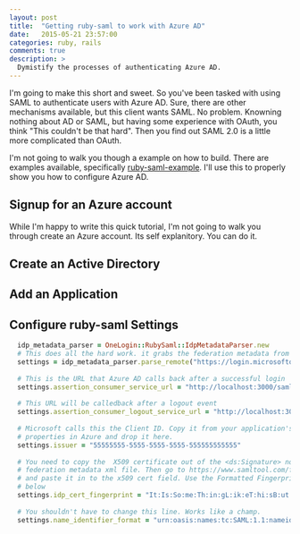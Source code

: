 ```yaml
---
layout: post
title:  "Getting ruby-saml to work with Azure AD"
date:   2015-05-21 23:57:00
categories: ruby, rails
comments: true
description: >
  Dymistify the processes of authenticating Azure AD.
---
```


I'm going to make this short and sweet. So you've been tasked with using SAML to authenticate users with  Azure AD. Sure, there are other mechanisms available, but this client wants SAML. No problem. Knowning nothing about AD or SAML, but having some experience with OAuth, you think "This couldn't be that hard". Then you find out SAML 2.0 is a little more complicated than OAuth.

I'm not going to walk you though a example on how to build. There are examples available, specifically [ruby-saml-example](https://github.com/onelogin/ruby-saml-example). I'll use this to properly show you how to configure Azure AD.

## Signup for an Azure account

While I'm happy to write this quick tutorial, I'm not going to walk you through create an Azure account. Its self explanitory. You can do it.

## Create an Active Directory 

## Add an Application

## Configure ruby-saml Settings

```ruby
  idp_metadata_parser = OneLogin::RubySaml::IdpMetadataParser.new
  # This does all the hard work. it grabs the federation metadata from Azure
  settings = idp_metadata_parser.parse_remote("https://login.microsoftonline.com/FunnyImNotGivingYouThis/federationmetadata/2007-06/federationmetadata.xml")
  
  # This is the URL that Azure AD calls back after a successful login
  settings.assertion_consumer_service_url = "http://localhost:3000/saml/acs"
  
  # This URL will be calledback after a logout event
  settings.assertion_consumer_logout_service_url = "http://localhost:3000/saml/logout"
  
  # Microsoft calls this the Client ID. Copy it from your application's 
  # properties in Azure and drop it here.
  settings.issuer = "55555555-5555-5555-5555-555555555555"
  
  # You need to copy the  X509 certificate out of the <ds:Signature> node of the
  # federation metadata xml file. Then go to https://www.samltool.com/fingerprint.php
  # and paste it in to the x509 cert field. Use the Formatted Fingerprint in the line 
  # below
  settings.idp_cert_fingerprint = "It:Is:So:me:Th:in:gL:ik:eT:hi:sB:ut:Re:al"
  
  # You shouldn't have to change this line. Works like a champ.
  settings.name_identifier_format = "urn:oasis:names:tc:SAML:1.1:nameid-format:emailAddress"
```

